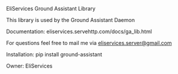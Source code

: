 EliServices Ground Assistant Library

This library is used by the Ground Assistant Daemon

Documentation: eliservices.servehttp.com/docs/ga_lib.html

For questions feel free to mail me via eliservices.server@gmail.com

Installation:
  pip install ground-assistant

Owner:
  EliServices
